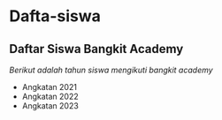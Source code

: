 # Dafta-siswa
Daftar Siswa Bangkit Academy
-- 

*Berikut adalah tahun siswa mengikuti bangkit academy* 
- Angkatan 2021
- Angkatan 2022
- Angkatan 2023
  
